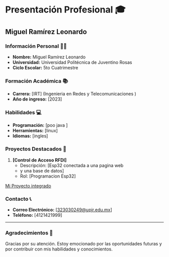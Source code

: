 # Presentación Profesional 🎓

## Miguel Ramírez Leonardo

### Información Personal 🧑‍🎓
- **Nombre:** Miguel Ramírez Leonardo
- **Universidad:** Universidad Politécnica de Juventino Rosas
- **Ciclo Escolar:** 5to Cuatrimestre

### Formación Académica 📚
- **Carrera:** [IRT] (Ingenieria en Redes y Telecomunicaciones )
- **Año de ingreso:** [2023] 

### Habilidades 💻
- **Programación:** [poo java ]
- **Herramientas:** [linux]
- **Idiomas:** [ingles]

### Proyectos Destacados 🚀
1. **[Control de Acceso RFDI]**
   - Descripción: [Esp32 conectada a una pagina web
   - y una base de datos]
   - Rol: [Programacion Esp32]

[Mi Proyecto integrado](https://miguelramirez30.github.io/Proyecto-Integrador-github.io/)



### Contacto 📞
- **Correo Electrónico:** [323030249@upjr.edu.mx]
- **Teléfono:** [4121421999]

---

### Agradecimientos 🙏
Gracias por su atención. Estoy emocionado por las oportunidades futuras y por contribuir con mis habilidades y conocimientos.
